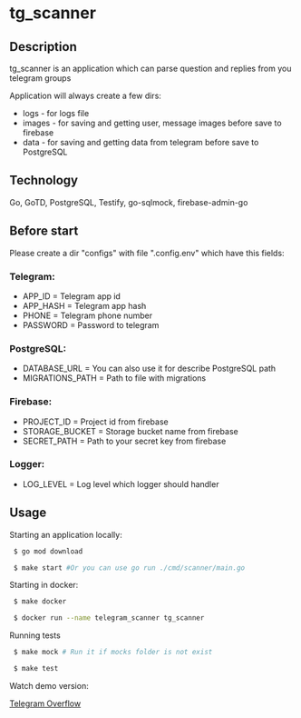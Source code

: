 # tg_scanner

## Description

tg_scanner is an application which can parse question and replies from you telegram groups

Application will always create a few dirs:

- logs - for logs file
- images - for saving and getting user, message images before save to firebase
- data - for saving and getting data from telegram before save to PostgreSQL

## Technology

Go, GoTD, PostgreSQL, Testify, go-sqlmock, firebase-admin-go

## Before start

Please create a dir "configs" with file ".config.env" which have this fields:

### Telegram:

- APP_ID = Telegram app id
- APP_HASH = Telegram app hash
- PHONE = Telegram phone number
- PASSWORD = Password to telegram

### PostgreSQL:

- DATABASE_URL = You can also use it for describe PostgreSQL path
- MIGRATIONS_PATH = Path to file with migrations

### Firebase:

- PROJECT_ID = Project id from firebase
- STORAGE_BUCKET = Storage bucket name from firebase
- SECRET_PATH = Path to your secret key from firebase

### Logger:

- LOG_LEVEL = Log level which logger should handler

## Usage

Starting an application locally:

```bash
 $ go mod download

 $ make start #Or you can use go run ./cmd/scanner/main.go
```

Starting in docker:

```bash
 $ make docker

 $ docker run --name telegram_scanner tg_scanner

```

Running tests

```bash
 $ make mock # Run it if mocks folder is not exist

 $ make test
```

Watch demo version:

[Telegram Overflow](https://telegram-overflow.herokuapp.com/)
